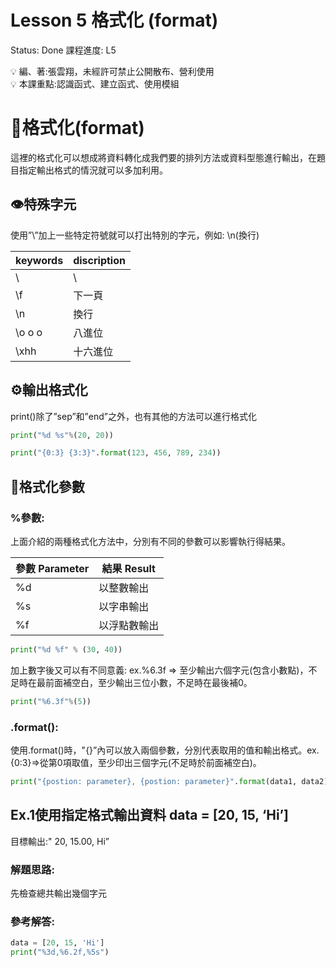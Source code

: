 # Lesson 5 格式化 (format)

Status: Done
課程進度: L5

<aside>
💡 編、著:張雲翔，未經許可禁止公開散布、營利使用

</aside>

<aside>
💡 本課重點:認識函式、建立函式、使用模組

</aside>

# 💾格式化(format)

這裡的格式化可以想成將資料轉化成我們要的排列方法或資料型態進行輸出，在題目指定輸出格式的情況就可以多加利用。

## 👁️特殊字元

使用”\”加上一些特定符號就可以打出特別的字元，例如: \n(換行)

| keywords | discription |
| --- | --- |
| \\ | \ |
| \f | 下一頁 |
| \n | 換行 |
| \o o o | 八進位 |
| \xhh | 十六進位 |

## ⚙️輸出格式化

print()除了”sep”和”end”之外，也有其他的方法可以進行格式化

```python
print("%d %s"%(20, 20))
```

```python
print("{0:3} {3:3}".format(123, 456, 789, 234))
```

## 💾格式化參數

### %參數:

上面介紹的兩種格式化方法中，分別有不同的參數可以影響執行得結果。

| 參數 Parameter | 結果 Result |
| --- | --- |
| %d | 以整數輸出 |
| %s | 以字串輸出 |
| %f | 以浮點數輸出 |

```python
print("%d %f" % (30, 40))
```

加上數字後又可以有不同意義: ex.%6.3f ⇒ 至少輸出六個字元(包含小數點)，不足時在最前面補空白，至少輸出三位小數，不足時在最後補0。

```python
print("%6.3f"%(5))
```

### .format():

使用.format()時，"{}”內可以放入兩個參數，分別代表取用的值和輸出格式。ex. {0:3}⇒從第0項取值，至少印出三個字元(不足時於前面補空白)。

```python
print("{postion: parameter}, {postion: parameter}".format(data1, data2))
```

## Ex.1使用指定格式輸出資料 data = [20, 15, ‘Hi’]
目標輸出:"  20, 15.00,   Hi”

### 解題思路:

先檢查總共輸出幾個字元

### 參考解答:

```python
data = [20, 15, 'Hi']
print("%3d,%6.2f,%5s")
```